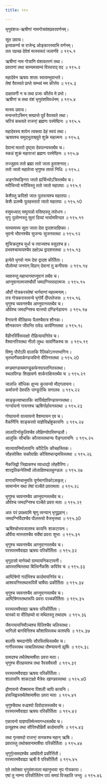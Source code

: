 ```yaml
---
title: १९५

---
```

भृगुवंशज-ऋषीणां नामगोत्रवंशप्रवरवर्णनम्।  
  
सूत उवाच।  
इत्याकर्ण्य स राजेन्द्र ओङ्कारस्याभि वर्णनम्।  
ततः पप्रच्छ देवेशं मत्स्यरूपं जलार्णवे ॥ १९५.१  
  
ऋषीणां नाम गोत्राणि वंशावतरणं तथा।  
प्रवराणां तथा साम्यमसाम्यं विस्तराद् वद ॥ १९५.२  
  
महादेवेन ऋषयः शप्ताः स्वायम्भुवान्तरे।  
तेषां वैवस्वते प्राप्ते सम्भवं मम कीर्त्तय ॥ १९५.३  
  
दाक्षायणी न च तथा प्रजाः कीर्तय मे प्रभो।  
ऋषीणां च तथा वंशं भृगुवंशविवर्धनम् ॥ १९५.४  
  
मत्स्य उवाच।  
मन्वन्तरेऽस्मिन् सम्प्राप्ते पूर्वं वैवस्वते तथा।  
चरित्रं कथयते राजन्! ब्रह्मणः परमेष्ठिनः ॥ १९५.५  
  
  
महादेवस्य शापेन त्यक्त्वा देहं स्वयं तथा।  
ऋषयश्च समुद्भूताश्च्युते शुक्रे महात्मनः ॥ १९५.६  
  
देवानां मातरो दृष्ट्वा देवपत्न्यस्तथैव च।  
स्कन्नं शुक्रं महाराज! ब्रह्मणः परमेष्ठिनः ॥ १९५.७  
  
तज्जुहाव ततो ब्रह्मा ततो जाता हुताशनात्।  
ततो जातो महातेजा भृगुश्च तपसं निधिः ॥ १९५.८  
  
अङ्गरेष्वङ्गिरा जातो ह्यर्चिभ्योऽत्रिस्तथैव च।  
मरीचिभ्यो मरीचिस्तु ततो जातो महातपाः ॥ १९५.९  
  
केशैस्तु कपिशो जातः पुलस्त्यश्च महातपाः।  
केशैः प्रलम्बैः पुलहस्ततो जातो महातपाः ॥ १९५.१0  
  
वसुमध्यात् समुत्पन्नो वसिष्ठस्तु तपोधनः।  
भृगुः पुलोम्नस्तु सुतां दिव्यां भार्यामविन्दत ॥ १९५.११  
  
यस्यामस्य सुता जाता देवा द्वादशयाज्ञिकाः।  
भुवनो भौवनश्चैव सुजन्यः सुजनस्तथा ॥ १९५.१२  
  
शुचिक्रतुश्च मूर्धा च त्याज्यश्च वसुदश्च ह।  
प्रभवश्चाव्ययश्चैव दक्षोऽथ द्वादशस्तथा ॥ १९५.१३  
  
इत्येते भृगवो नाम देवा द्वादश कीर्तिताः।  
पौलोम्यां जनयन् विप्रान् देवानां तु कनीयसः ॥ १९५.१४  
  
च्यवनन्तु महाभागमाप्नुवानं तथैव च।  
आप्नुवानात्मजश्चौर्वो जमदग्निस्तदात्मजः ॥ १९५.१५  
  
और्वो गोत्रकरस्तेषां भार्गवाणां महात्मनाम्।  
तत्र गोत्रकरास्त्वन्ये भृगोर्वै दीप्ततेजसः ॥ १९५.१६  
भृगुश्च च्यवनश्चैव आप्नुवानस्तथैव च।  
और्वश्च जमदग्निश्च वात्स्यो दण्डिर्नडायनः ॥ १९५.१७  
  
वैगायनो वीतिहव्यः पैलश्चैवात्र शौनकः।  
शौनकायन जीवन्ति रावेदः कार्पणिस्तथा ॥ १९५.१८  
  
वैहीनरिर्विरूपाक्षो रौहित्यायनिरेव च।  
वैश्वानरिस्तथा नीलो लुब्धः सावर्णिकश्च सः ॥ १९५.१९  
  
विष्णुः पौरोऽपि वालाकि रैलिकोऽनन्तभागिनः।  
भृतभार्गेयमार्कण्डजविनो वीतिनस्तथा ॥ १९५.२0  
  
मण्डमाण्डव्यमाण्डूकफेनपास्तनितस्तथा।  
स्थलपिण्डः शिखावर्णः शार्कराक्षिस्तथैव च ॥ १९५.२१  
  
जालधिः सौधिकः क्षुभ्यः कुत्सन्यो मौद्गलायनः।  
कर्मायनो देवपतिः पाण्डुरोचिः सगालवः ॥ १९५.२२  
  
साङ्कृत्यश्चातकिः सार्पिर्यज्ञपिण्डायनस्तथा।  
गार्ग्यायनो गायनश्च ऋषिर्गार्हायनस्तथा ॥ १९५.२३  
  
गोष्ठायनो वात्यायनो वैशम्पायन एव च।  
वैकर्णिनिः शाङ्करवो याज्ञेयिर्भ्राष्ट्रकायनिः ॥ १९५.२४  
  
लालाटिर्नाकुलिश्चैव लौक्षिण्योपरिमण्डलौ।  
आलुकिः सौचकिः कौत्सस्तथान्यः पैङ्गलायनिः ॥ १९५.२५  
  
सात्यायनिर्मालायनिः कौटिलिः कौचहस्तिकः।  
सौहसोक्तिः सकौवाक्षिः कौसिश्चान्द्रमसिस्तथा ॥ १९५.२६  
  
नैकजिह्वो जिह्मकश्च व्याधाद्यो लोहवैरिणः।  
शारद्वतिकनेतिष्यौ लोलाक्षिश्चलकुण्डलः ॥ १९५.२७  
  
वागायनिश्चानुमतिः पूर्णमागतिकोऽसकृत्।  
सामान्येन यथा तेषां पञ्चैते प्रवरामताः ॥ १९५.२८  
  
भृगुश्च च्यवनश्चैव आप्नुवानस्तथैव च।  
और्वश्च जमदग्निश्च पञ्चैते प्रवरा मताः ॥ १९५.२९  
  
अतः परं प्रवक्ष्यामि श्रृणु त्वन्यान् भृगूद्वहान्।  
जमदग्निर्विदश्चैव पौलस्त्यो वैजभृत्तथा ॥ १९५.३0  
  
ऋषिश्चोभयजातश्च कायनिः शाकटायनः।  
और्वेया मारुताश्चैव सर्वेषां प्रवराः शुभाः ॥ १९५.३१  
  
भृगुश्च च्यवनश्चैव आप्नुवानस्तथैव च।  
परस्परमवैवाह्या ऋषयः परिकीर्तिताः ॥ १९५.३२  
  
भृगुदासो मार्गपथो ग्राम्यायनिकटायनी।  
आपस्तम्बिस्तथा बिल्विर्नैकशिः कपिरेव च ॥ १९५.३३  
  
आर्ष्टिषेणो गार्दभिश्च कार्दमायनिरेव च।  
आश्वयनिस्तथारूपिर्ये चार्षेयाः प्रकीर्तिताः ॥ १९५.३४  
  
भृगुश्च च्यवनश्चैव आप्नुवानस्तथैव च।  
आर्ष्टिषेणस्तथारूपिः प्रवराः पञ्चकीर्तिताः ॥ १९५.३५  
  
परस्परमवैवाह्या ऋषयः परिकीर्तिताः।  
यास्को वा वीतिहव्यो वा मथितस्तु तथादमः ॥ १९५.३६  
  
जैवन्त्यायनिमौञ्चश्च पिलिश्चैव चलिस्तथा।  
भागिलो बागवित्तिश्च कौशापिस्त्वथ काश्यपिः ॥ १९५.३७  
  
बालपिः श्रमदागोपिः सौरस्तिथिस्तथैव च।  
गार्गीयस्त्वथ जाबालिस्तथा पौष्ण्यायनो ह्यृषिः ॥ १९५.३८  
  
ग्रामदश्च तथैतेषामार्षेयाः प्रवरा मताः।  
भृगुश्च वीतहव्यश्च तथा रैवसवैवसौ ॥ १९५.३९  
  
परस्परमवैवाह्या ऋषयः परिकीर्तिताः।  
शालायनिः शाकटाक्षो मैत्रेयः खाण्डवस्तथा ॥ १९५.४0  
  
द्रौणायनो रौक्मायना पिशली चापि कायनिः।  
हंसजिह्वस्तथैतेषामार्षेयाः प्रवरा मताः ॥ १९५.४१  
  
भृगुश्चैवाथ वध्य्रश्वो दिवोदासस्तथैव च।  
परस्परमवैवाह्या ऋषयः परिकीर्तिताः ॥ १९५.४२  
  
एकायनो याज्ञपतिर्मत्स्यगन्धस्तथैव च।  
प्रत्यूहश्च तथा सौरिश्चौक्षिर्वै कार्दमायनिः ॥ १९५.४३  
  
तथा गृत्समदो राजन्! सनकश्च महान् ऋषिः।  
प्रवरास्तु तथोक्तानामार्षेयाः परिकीर्तिताः ॥ १९५.४४  
  
भृगुर्गृत्समदश्चैव आर्षावेतौ प्रकीर्त्तितौ।  
परस्परमवैवाह्या ऋषी वै परिकीर्तितौ ॥ १९५.४५  
  
एते तवोक्ता भृगुवंशजाता महानुभावा नृप गोत्रकाराः।  
एषां तु नाम्ना परिकीर्तितेन पापं समग्रं विजहाति जन्तुः ॥ १९५.४६